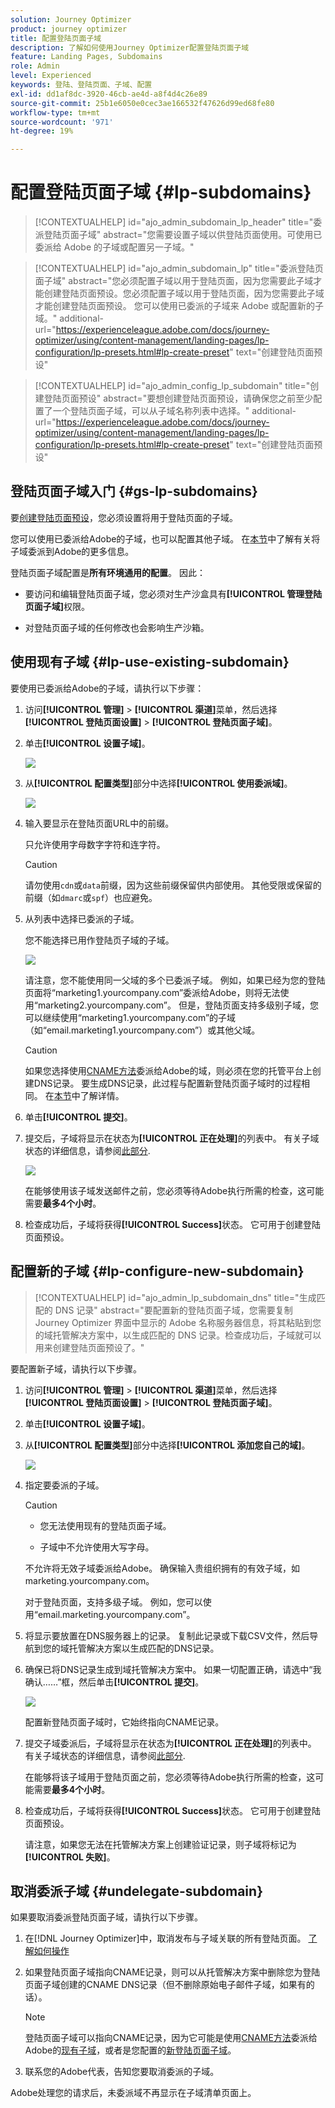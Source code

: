 ```yaml
---
solution: Journey Optimizer
product: journey optimizer
title: 配置登陆页面子域
description: 了解如何使用Journey Optimizer配置登陆页面子域
feature: Landing Pages, Subdomains
role: Admin
level: Experienced
keywords: 登陆、登陆页面、子域、配置
exl-id: dd1af8dc-3920-46cb-ae4d-a8f4d4c26e89
source-git-commit: 25b1e6050e0cec3ae166532f47626d99ed68fe80
workflow-type: tm+mt
source-wordcount: '971'
ht-degree: 19%

---
```


# 配置登陆页面子域 {#lp-subdomains}

>[!CONTEXTUALHELP]
>id="ajo_admin_subdomain_lp_header"
>title="委派登陆页面子域"
>abstract="您需要设置子域以供登陆页面使用。可使用已委派给 Adobe 的子域或配置另一子域。"

>[!CONTEXTUALHELP]
>id="ajo_admin_subdomain_lp"
>title="委派登陆页面子域"
>abstract="您必须配置子域以用于登陆页面，因为您需要此子域才能创建登陆页面预设。您必须配置子域以用于登陆页面，因为您需要此子域才能创建登陆页面预设。 您可以使用已委派的子域来 Adobe 或配置新的子域。"
>additional-url="https://experienceleague.adobe.com/docs/journey-optimizer/using/content-management/landing-pages/lp-configuration/lp-presets.html#lp-create-preset" text="创建登陆页面预设"

>[!CONTEXTUALHELP]
>id="ajo_admin_config_lp_subdomain"
>title="创建登陆页面预设"
>abstract="要想创建登陆页面预设，请确保您之前至少配置了一个登陆页面子域，可以从子域名称列表中选择。"
>additional-url="https://experienceleague.adobe.com/docs/journey-optimizer/using/content-management/landing-pages/lp-configuration/lp-presets.html#lp-create-preset" text="创建登陆页面预设"

## 登陆页面子域入门 {#gs-lp-subdomains}

要[创建登陆页面预设](lp-presets.md)，您必须设置将用于登陆页面的子域。

您可以使用已委派给Adobe的子域，也可以配置其他子域。 在[本节](../configuration/delegate-subdomain.md)中了解有关将子域委派到Adobe的更多信息。

登陆页面子域配置是&#x200B;**所有环境通用的配置**。 因此：

* 要访问和编辑登陆页面子域，您必须对生产沙盒具有&#x200B;**[!UICONTROL 管理登陆页面子域]**&#x200B;权限。

* 对登陆页面子域的任何修改也会影响生产沙箱。

## 使用现有子域 {#lp-use-existing-subdomain}

要使用已委派给Adobe的子域，请执行以下步骤：

1. 访问&#x200B;**[!UICONTROL 管理]** > **[!UICONTROL 渠道]**&#x200B;菜单，然后选择&#x200B;**[!UICONTROL 登陆页面设置]** > **[!UICONTROL 登陆页面子域]**。

1. 单击&#x200B;**[!UICONTROL 设置子域]**。

   ![](assets/lp_set-up-subdomain.png)

1. 从&#x200B;**[!UICONTROL 配置类型]**&#x200B;部分中选择&#x200B;**[!UICONTROL 使用委派域]**。

   ![](assets/lp_use-delegated-subdomain.png)

1. 输入要显示在登陆页面URL中的前缀。

   只允许使用字母数字字符和连字符。

   >[!CAUTION]
   >
   >请勿使用`cdn`或`data`前缀，因为这些前缀保留供内部使用。 其他受限或保留的前缀（如`dmarc`或`spf`）也应避免。

1. 从列表中选择已委派的子域。

   您不能选择已用作登陆页子域的子域。

   <!--Capital letters are not allowed in subdomains. TBC by PM-->

   ![](assets/lp_prefix-and-subdomain.png)

   请注意，您不能使用同一父域的多个已委派子域。 例如，如果已经为您的登陆页面将“marketing1.yourcompany.com”委派给Adobe，则将无法使用“marketing2.yourcompany.com”。 但是，登陆页面支持多级别子域，您可以继续使用“marketing1.yourcompany.com”的子域（如“email.marketing1.yourcompany.com”）或其他父域。

   >[!CAUTION]
   >
   >如果您选择使用[CNAME方法](../configuration/delegate-subdomain.md#cname-subdomain-delegation)委派给Adobe的域，则必须在您的托管平台上创建DNS记录。 要生成DNS记录，此过程与配置新登陆页面子域时的过程相同。 在[本节](#lp-configure-new-subdomain)中了解详情。

1. 单击&#x200B;**[!UICONTROL 提交]**。

1. 提交后，子域将显示在状态为&#x200B;**[!UICONTROL 正在处理]**&#x200B;的列表中。 有关子域状态的详细信息，请参阅[此部分](../configuration/about-subdomain-delegation.md#access-delegated-subdomains).<!--Same statuses?-->

   ![](assets/lp_subdomain-processing.png)

   在能够使用该子域发送邮件之前，您必须等待Adobe执行所需的检查，这可能需要&#x200B;**最多4个小时**。<!--Learn more in [this section](delegate-subdomain.md#subdomain-validation).-->

1. 检查成功后，子域将获得&#x200B;**[!UICONTROL Success]**&#x200B;状态。 它可用于创建登陆页面预设。

## 配置新的子域 {#lp-configure-new-subdomain}

>[!CONTEXTUALHELP]
>id="ajo_admin_lp_subdomain_dns"
>title="生成匹配的 DNS 记录"
>abstract="要配置新的登陆页面子域，您需要复制 Journey Optimizer 界面中显示的 Adobe 名称服务器信息，将其粘贴到您的域托管解决方案中，以生成匹配的 DNS 记录。检查成功后，子域就可以用来创建登陆页面预设了。"

要配置新子域，请执行以下步骤。

1. 访问&#x200B;**[!UICONTROL 管理]** > **[!UICONTROL 渠道]**&#x200B;菜单，然后选择&#x200B;**[!UICONTROL 登陆页面设置]** > **[!UICONTROL 登陆页面子域]**。

1. 单击&#x200B;**[!UICONTROL 设置子域]**。

1. 从&#x200B;**[!UICONTROL 配置类型]**&#x200B;部分中选择&#x200B;**[!UICONTROL 添加您自己的域]**。

   ![](assets/lp_add-your-own-subdomain.png)

1. 指定要委派的子域。

   >[!CAUTION]
   >
   >* 您无法使用现有的登陆页面子域。
   >
   >* 子域中不允许使用大写字母。

   不允许将无效子域委派给Adobe。 确保输入贵组织拥有的有效子域，如marketing.yourcompany.com。

   对于登陆页面，支持多级子域。 例如，您可以使用“email.marketing.yourcompany.com”。

1. 将显示要放置在DNS服务器上的记录。 复制此记录或下载CSV文件，然后导航到您的域托管解决方案以生成匹配的DNS记录。

1. 确保已将DNS记录生成到域托管解决方案中。 如果一切配置正确，请选中“我确认……”框，然后单击&#x200B;**[!UICONTROL 提交]**。

   ![](assets/lp_add-your-own-subdomain-confirm.png)

   配置新登陆页面子域时，它始终指向CNAME记录。

1. 提交子域委派后，子域将显示在状态为&#x200B;**[!UICONTROL 正在处理]**&#x200B;的列表中。 有关子域状态的详细信息，请参阅[此部分](../configuration/about-subdomain-delegation.md#access-delegated-subdomains).<!--Same statuses?-->

   在能够将该子域用于登陆页面之前，您必须等待Adobe执行所需的检查，这可能需要&#x200B;**最多4个小时**。<!--Learn more in [this section](#subdomain-validation).-->

1. 检查成功后，子域将获得&#x200B;**[!UICONTROL Success]**&#x200B;状态。 它可用于创建登陆页面预设。

   请注意，如果您无法在托管解决方案上创建验证记录，则子域将标记为&#x200B;**[!UICONTROL 失败]**。

## 取消委派子域 {#undelegate-subdomain}

如果要取消委派登陆页面子域，请执行以下步骤。

1. 在[!DNL Journey Optimizer]中，取消发布与子域关联的所有登陆页面。 [了解如何操作](create-lp.md#access-landing-pages)

1. 如果登陆页面子域指向CNAME记录，则可以从托管解决方案中删除您为登陆页面子域创建的CNAME DNS记录（但不删除原始电子邮件子域，如果有的话）。

   >[!NOTE]
   >
   >登陆页面子域可以指向CNAME记录，因为它可能是使用[CNAME方法](../configuration/delegate-subdomain.md#cname-subdomain-delegation)委派给Adobe的[现有子域](#lp-use-existing-subdomain)，或者是您配置的[新登陆页面子域](#lp-configure-new-subdomain)。

1. 联系您的Adobe代表，告知您要取消委派的子域。

Adobe处理您的请求后，未委派域不再显示在子域清单页面上。
